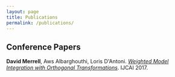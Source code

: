 ```yaml
---
layout: page
title: Publications 
permalink: /publications/
---
```


## Conference Papers

**David Merrell**, Aws Albarghouthi, Loris D'Antoni. 
[*Weighted Model Integration with Orthogonal Transformations*]({{site.url}}/assets/dmerrell-ijcai-2017.pdf).
IJCAI 2017.

<!---
This is the base Jekyll theme. You can find out more info about customizing your Jekyll theme, as well as basic Jekyll usage documentation at [jekyllrb.com](http://jekyllrb.com/)

You can find the source code for the Jekyll new theme at:
{% include icon-github.html username="jekyll" %} /
[minima](https://github.com/jekyll/minima)

You can find the source code for Jekyll at
{% include icon-github.html username="jekyll" %} /
[jekyll](https://github.com/jekyll/jekyll)
-->
